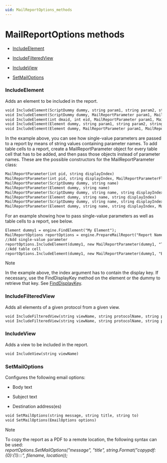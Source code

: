 ```yaml
---
uid: MailReportOptions_methods
---
```


# MailReportOptions methods

- [IncludeElement](#includeelement)

- [IncludeFilteredView](#includefilteredview)

- [IncludeView](#includeview)

- [SetMailOptions](#setmailoptions)

### IncludeElement

Adds an element to be included in the report.

```txt
void IncludeElement(ScriptDummy dummy, string param1, string param2, string param3, ...)
void IncludeElement(ScriptDummy dummy, MailReportParameter param1, MailReportParameter param2, MailReportParameter param3, ...)
void IncludeElement(int dmaid, int eid, MailReportParameter param1, MailReportParameter param2, MailReportParameter param3, ...)
void IncludeElement(Element dummy, string param1, string param2, string param3, ...)
void IncludeElement(Element dummy, MailReportParameter param1, MailReportParameter param2, MailReportParameter param3, ...)
```

In the example above, you can see how single-value parameters are passed to a report by means of string values containing parameter names. To add table cells to a report, create a MailReportParameter object for every table cell that has to be added, and then pass those objects instead of parameter names. These are the possible constructors for the MailReportParameter class:

```txt
MailReportParameter(int pid, string displayIndex)
MailReportParameter(int pid, string displayIndex, MailReportParameterFlags options)
MailReportParameter(ScriptDummy dummy, string name)
MailReportParameter(Element dummy, string name)
MailReportParameter(ScriptDummy dummy, string name, string displayIndex)
MailReportParameter(Element dummy, string name, string displayIndex)
MailReportParameter(ScriptDummy dummy, string name, string displayIndex, MailReportParameterFlags options)
MailReportParameter(Element dummy, string name, string displayIndex, MailReportParameterFlags options)
```

For an example showing how to pass single-value parameters as well as table cells to a report, see below.

```txt
Element dummy1 = engine.FindElement("My Element");
MailReportOptions reportOptions = engine.PrepareMailReport("Report Name");
//Add single-value parameter
reportOptions.IncludeElement(dummy1, new MailReportParameter(dummy1, "Total Processor Load"));
//Add table cell
reportOptions.IncludeElement(dummy1, new MailReportParameter(dummy1, "Bandwidth", "Eth0"));
```

> [!NOTE]
> In the example above, the index argument has to contain the display key. If necessary, use the FindDisplayKey method on the element or the dummy to retrieve that key. See [FindDisplayKey](xref:Element_methods#finddisplaykey).

### IncludeFilteredView

Adds all elements of a given protocol from a given view.

```txt
void IncludeFilteredView(string viewName, string protocolName, string protocolVersion, string param1, string param2, string param3, ...)
void IncludeFilteredView(string viewName, string protocolName, string protocolVersion, MailReportParameter param1, MailReportParameter param2, MailReportParameter param3)
```

### IncludeView

Adds a view to be included in the report.

```txt
void IncludeView(string viewName)
```

### SetMailOptions

Configures the following email options:

- Body text

- Subject text

- Destination address(es)

```txt
void SetMailOptions(string message, string title, string to)
void SetMailOptions(EmailOptions options)
```

> [!NOTE]
> To copy the report as a PDF to a remote location, the following syntax can be used:<br>*reportOptions.SetMailOptions("message", "title", string.Format("copypdf:{0}:{1}:::", filename, location));*
>
